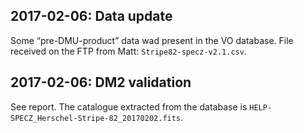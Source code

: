 ## 2017-02-06: Data update

Some “pre-DMU-product” data wad present in the VO database. File received on the
FTP from Matt: `Stripe82-specz-v2.1.csv`.

## 2017-02-06: DM2 validation

See report. The catalogue extracted from the database is
`HELP-SPECZ_Herschel-Stripe-82_20170202.fits`.

